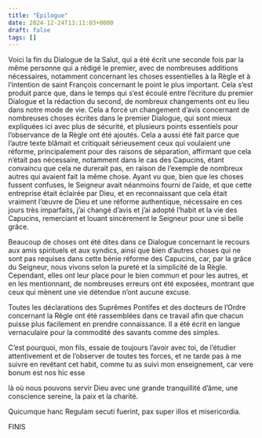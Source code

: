 ```yaml
---
title: "Épilogue"
date: 2024-12-24T13:11:03+0000
draft: false
tags: []
---
```

Voici la fin du Dialogue de la Salut, qui a été écrit une seconde fois par la même personne qui a rédigé le premier, avec de nombreuses additions nécessaires, notamment concernant les choses essentielles à la Règle et à l’intention de saint François concernant le point le plus important. Cela s’est produit parce que, dans le temps qui s’est écoulé entre l’écriture du premier Dialogue et la rédaction du second, de nombreux changements ont eu lieu dans notre mode de vie. Cela a forcé un changement d’avis concernant de nombreuses choses écrites dans le premier Dialogue, qui sont mieux expliquées ici avec plus de sécurité, et plusieurs points essentiels pour l’observance de la Règle ont été ajoutés. Cela a aussi été fait parce que l’autre texte blâmait et critiquait sérieusement ceux qui voulaient une réforme, principalement pour des raisons de séparation, affirmant que cela n’était pas nécessaire, notamment dans le cas des Capucins, étant convaincu que cela ne durerait pas, en raison de l’exemple de nombreux autres qui avaient fait la même chose. Ayant vu que, bien que les choses fussent confuses, le Seigneur avait néanmoins fourni de l’aide, et que cette entreprise était éclairée par Dieu, et en reconnaissant que cela était vraiment l’œuvre de Dieu et une réforme authentique, nécessaire en ces jours très imparfaits, j’ai changé d’avis et j’ai adopté l’habit et la vie des Capucins, remerciant et louant sincèrement le Seigneur pour une si belle grâce.

Beaucoup de choses ont été dites dans ce Dialogue concernant le recours aux amis spirituels et aux syndics, ainsi que bien d’autres choses qui ne sont pas requises dans cette bénie réforme des Capucins, car, par la grâce du Seigneur, nous vivons selon la pureté et la simplicité de la Règle. Cependant, elles ont leur place pour le bien commun et pour les autres, et en les mentionnant, de nombreuses erreurs ont été exposées, montrant que ceux qui mènent une vie détendue n’ont aucune excuse.

Toutes les déclarations des Suprêmes Pontifes et des docteurs de l’Ordre concernant la Règle ont été rassemblées dans ce travail afin que chacun puisse plus facilement en prendre connaissance. Il a été écrit en langue vernaculaire pour la commodité des savants comme des simples.

C’est pourquoi, mon fils, essaie de toujours l’avoir avec toi, de l’étudier attentivement et de l’observer de toutes tes forces, et ne tarde pas à me suivre en revêtant cet habit, comme tu as suivi mon enseignement, car vere bonum est nos hic esse

là où nous pouvons servir Dieu avec une grande tranquillité d’âme, une conscience sereine, la paix et la charité.

Quicumque hanc Regulam secuti fuerint, pax super illos et misericordia.

FINIS
